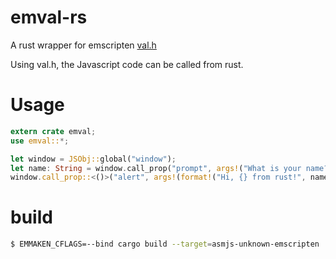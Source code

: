 # emval-rs

A rust wrapper for emscripten [val.h](https://kripken.github.io/emscripten-site/docs/api_reference/val.h.html)

Using val.h, the Javascript code can be called from rust.

# Usage

```rust
extern crate emval;
use emval::*;

let window = JSObj::global("window");
let name: String = window.call_prop("prompt", args!("What is your name?"));
window.call_prop::<()>("alert", args!(format!("Hi, {} from rust!", name)));
```

# build

```sh
$ EMMAKEN_CFLAGS=--bind cargo build --target=asmjs-unknown-emscripten
```

